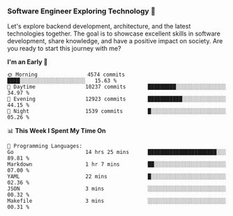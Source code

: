 ### Software Engineer Exploring Technology 🚀 

Let's explore backend development, architecture, and the latest technologies together. The goal is to showcase excellent skills in software development, share knowledge, and have a positive impact on society. Are you ready to start this journey with me?

<!--START_SECTION:waka-->
**I'm an Early 🐤** 

```text
🌞 Morning                4574 commits        ████░░░░░░░░░░░░░░░░░░░░░   15.63 % 
🌆 Daytime                10237 commits       █████████░░░░░░░░░░░░░░░░   34.97 % 
🌃 Evening                12923 commits       ███████████░░░░░░░░░░░░░░   44.15 % 
🌙 Night                  1539 commits        █░░░░░░░░░░░░░░░░░░░░░░░░   05.26 % 
```


📊 **This Week I Spent My Time On** 

```text
💬 Programming Languages: 
Go                       14 hrs 25 mins      ██████████████████████░░░   89.81 % 
Markdown                 1 hr 7 mins         ██░░░░░░░░░░░░░░░░░░░░░░░   07.00 % 
YAML                     22 mins             █░░░░░░░░░░░░░░░░░░░░░░░░   02.36 % 
JSON                     3 mins              ░░░░░░░░░░░░░░░░░░░░░░░░░   00.32 % 
Makefile                 3 mins              ░░░░░░░░░░░░░░░░░░░░░░░░░   00.31 % 
```


<!--END_SECTION:waka-->
